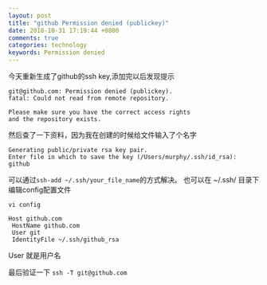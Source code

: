```yaml
---
layout: post
title: "github Permission denied (publickey)"
date: 2018-10-31 17:19:44 +0800
comments: true
categories: technology
keywords: Permission denied
---
```


今天重新生成了github的ssh key,添加完以后发现提示 

``` ssh
git@github.com: Permission denied (publickey).
fatal: Could not read from remote repository.

Please make sure you have the correct access rights
and the repository exists.
```
然后查了一下资料，因为我在创建的时候给文件输入了个名字

``` ssh
Generating public/private rsa key pair.
Enter file in which to save the key (/Users/murphy/.ssh/id_rsa): github
```
可以通过```ssh-add ~/.ssh/your_file_name```的方式解决。
也可以在 ~/.ssh/ 目录下编辑config配置文件
```
vi config

Host github.com
 HostName github.com
 User git
 IdentityFile ~/.ssh/github_rsa
```
User 就是用户名

最后验证一下 ```ssh -T git@github.com```
